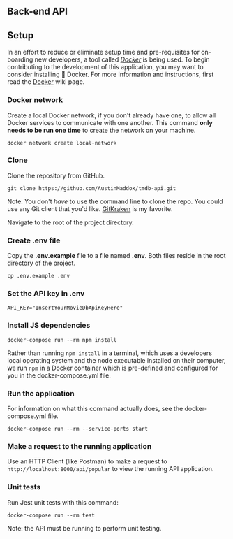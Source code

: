 ## Back-end API

## Setup

In an effort to reduce or eliminate setup time and pre-requisites for on-boarding new developers, a tool called [_Docker_](https://www.docker.com) is being used. To begin contributing to the development of this application, you may want to consider installing 🐳 Docker. For more information and instructions, first read the [Docker](/Klowd/onlineeventpro-demo-api/wiki/Docker) wiki page.

### Docker network

Create a local Docker network, if you don't already have one, to allow all Docker services to communicate with one another. This command **only needs to be run one time** to create the network on your machine.

```shell
docker network create local-network
```

### Clone

Clone the repository from GitHub.

```shell
git clone https://github.com/AustinMaddox/tmdb-api.git
```

Note: You don't _have_ to use the command line to clone the repo. You could use any Git client that you'd like. [GitKraken](https://www.gitkraken.com) is my favorite.

Navigate to the root of the project directory.

### Create .env file

Copy the **.env.example** file to a file named **.env**. Both files reside in the root directory of the project.

```shell
cp .env.example .env
```

### Set the API key in .env

```shell
API_KEY="InsertYourMovieDbApiKeyHere"
```

### Install JS dependencies

```shell
docker-compose run --rm npm install
```

Rather than running `npm install` in a terminal, which uses a developers local operating system and the node executable installed on their computer, we run `npm` in a Docker container which is pre-defined and configured for you in the docker-compose.yml file.

### Run the application

For information on what this command actually does, see the docker-compose.yml file.

```shell
docker-compose run --rm --service-ports start
```

### Make a request to the running application

Use an HTTP Client (like Postman) to make a request to `http://localhost:8000/api/popular` to view the running API application.

### Unit tests

Run Jest unit tests with this command:

```shell
docker-compose run --rm test
```

Note: the API must be running to perform unit testing.
